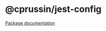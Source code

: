# @cprussin/jest-config

[Package documentation](https://www.cprussin.net/modules/_cprussin_jest-config.html)
